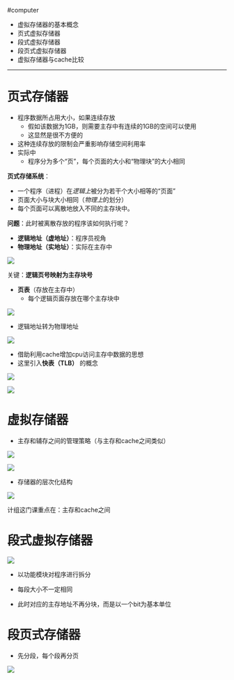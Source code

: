 #computer 
- 虚拟存储器的基本概念
- 页式虚拟存储器
- 段式虚拟存储器
- 段页式虚拟存储器
- 虚拟存储器与cache比较
---
# 页式存储器

- 程序数据所占用大小，如果连续存放
	- 假如该数据为1GB，则需要主存中有连续的1GB的空间可以使用
	- 这显然是很不方便的
- 这种连续存放的限制会严重影响存储空间利用率
- 实际中
	- 程序分为多个“页”，每个页面的大小和“物理块”的大小相同

**页式存储系统**：
- 一个程序（进程）在*逻辑上*被分为若干个大小相等的“页面”
- 页面大小与块大小相同（*物理上*的划分）
- 每个页面可以离散地放入不同的主存块中。

**问题**：此时被离散存放的程序该如何执行呢？

- **逻辑地址（虚地址）**：程序员视角
- **物理地址（实地址）**：实际在主存中

![](../img/Pasted%20image%2020231211110532.png)

关键：**逻辑页号映射为主存块号**
- **页表**（存放在主存中）
	- 每个逻辑页面存放在哪个主存块中

![](../img/Pasted%20image%2020231211110647.png)

- 逻辑地址转为物理地址

![](../img/Pasted%20image%2020231211111524.png)

- 借助利用cache增加cpu访问主存中数据的思想
- 这里引入**快表（TLB）** 的概念

![](../img/Pasted%20image%2020231211112117.png)

![](../img/Pasted%20image%2020231211112338.png)

# 虚拟存储器

- 主存和辅存之间的管理策略（与主存和cache之间类似）

![](../img/Pasted%20image%2020231211112857.png)

![](../img/Pasted%20image%2020231211113223.png)

- 存储器的层次化结构

![](../img/Pasted%20image%2020231211113246.png)

计组这门课重点在：主存和cache之间

# 段式虚拟存储器

![](../img/Pasted%20image%2020231211113321.png)

- 以功能模块对程序进行拆分
- 每段大小不一定相同

- 此时对应的主存地址不再分块，而是以一个bit为基本单位

# 段页式存储器

- 先分段，每个段再分页

![](../img/Pasted%20image%2020231211113509.png)



